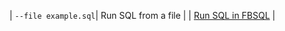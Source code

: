 | `--file example.sql`| Run SQL from a file |  | [Run SQL in FBSQL](/docs/tools/fbsql/fbsql-running-sql) |
